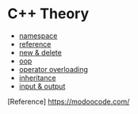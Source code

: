 # C++ Theory

- [namespace](https://github.com/hanwjdgh/DataStructure/blob/master/00.%20C%2B%2B/Theory/01.%20namespace.md)
- [reference](https://github.com/hanwjdgh/DataStructure/blob/master/00.%20C%2B%2B/Theory/02.%20reference.md)
- [new & delete](https://github.com/hanwjdgh/DataStructure/blob/master/00.%20C%2B%2B/Theory/03.%20new%26delete.md)
- [oop](https://github.com/hanwjdgh/DataStructure/blob/master/00.%20C%2B%2B/Theory/04.%20oop.md)
- [operator overloading](https://github.com/hanwjdgh/DataStructure/blob/master/00.%20C%2B%2B/Theory/05.%20operator%20overloading.md)
- [inheritance](https://github.com/hanwjdgh/DataStructure/blob/master/00.%20C%2B%2B/Theory/06.%20inheritance.md)
- [input & output]()

[Reference] <https://modoocode.com/>
